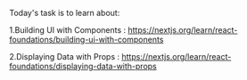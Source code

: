 Today's task is to learn about:

1.Building UI with Components : https://nextjs.org/learn/react-foundations/building-ui-with-components

2.Displaying Data with Props : https://nextjs.org/learn/react-foundations/displaying-data-with-props